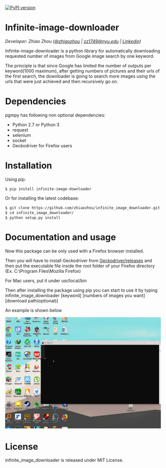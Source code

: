 [![PyPI version](https://badge.fury.io/py/infinite-image-downloader.svg)](https://badge.fury.io/py/infinite-image-downloader)

Infinite-image-downloader
=====
_Developer: Zhiao Zhou ([@zhiaozhou](https://github.com/zhiaozhou) | <zz1749@nyu.edu> | [Linkedin](https://www.linkedin.com/in/zhiaozhou/))_ 

Infinite-image-downloader is a python library for automatically downloading requested number of images from Google image search by one keyword.

The principle is that since Google has limited the number of outputs per keyword(1000 maximum), after getting numbers of pictures and their urls of the first search, the downloader is going to search more images using the urls that were just achieved and then recursively go on.

Dependencies
=============
pgmpy has following non optional dependencies:
- Python 2.7 or Python 3
- request 
- selenium 
- socket
- Geckodriver for Firefox users

Installation
=============
Using pip:
```
$ pip install infinite-image-downloader
```

Or for installing the latest codebase:
```
$ git clone https://github.com/zhiaozhou/infinite_image_downloader.git
$ cd infinite_image_downloader/
$ python setup.py install
```

Documentation and usage
=======================

Now this package can be only used with a Firefox browser installed.

Then you will have to install Geckodriver from [Geckodriver/releases](https://github.com/mozilla/geckodriver/releases) and then put the executable file inside the root folder of your Firefox directory (Ex. C:\Program Files\Mozilla Firefox\)

For Mac users, put it under usr/local/bin

Then after installing the package using pip
you can start to use it by typing infinite_image_downloader [keyword] [numbers of images you want] [download path(optional)] 

An example is shown below

![example](example.gif)

License
=======
infinite_image_downloader is released under MIT License.